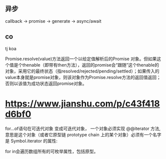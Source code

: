 ## 异步
callback -> promise -> generate -> async/await

## co
tj koa

Promise.resolve(value)方法返回一个以给定值解析后的Promise 对象。但如果这个值是个thenable（即带有then方法），返回的promise会“跟随”这个thenable的对象，采用它的最终状态（指resolved/rejected/pending/settled）；如果传入的value本身就是promise对象，则该对象作为Promise.resolve方法的返回值返回；否则以该值为成功状态返回promise对象。
 
# https://www.jianshu.com/p/c43f418d6bf0
for...of语句在可迭代对象
变成可迭代对象， 一个对象必须实现 @@iterator 方法, 意思是这个对象（或者它原型链 prototype chain 上的某个对象）必须有一个名字是 Symbol.iterator 的属性:

for in会遍历数组所有的可枚举属性，包括原型。
